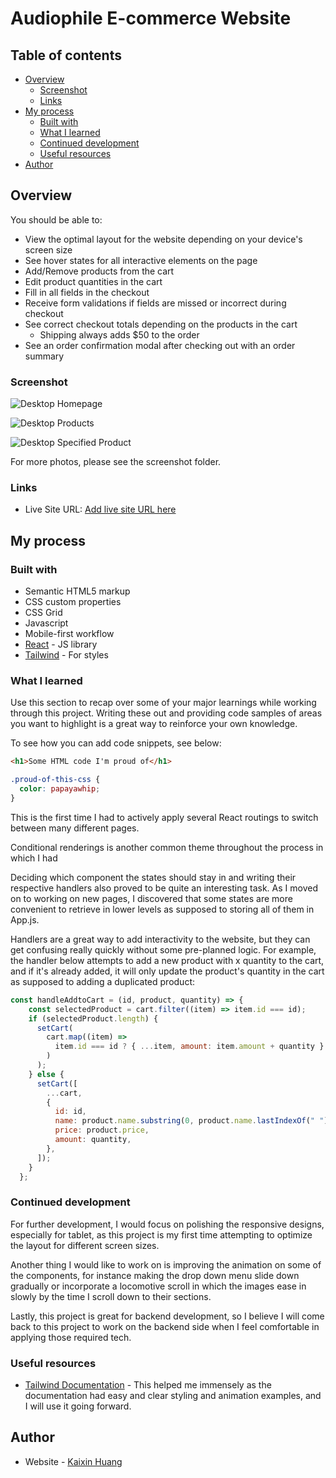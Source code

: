 # Audiophile E-commerce Website

## Table of contents

- [Overview](#overview)
  - [Screenshot](#screenshot)
  - [Links](#links)
- [My process](#my-process)
  - [Built with](#built-with)
  - [What I learned](#what-i-learned)
  - [Continued development](#continued-development)
  - [Useful resources](#useful-resources)
- [Author](#author)

## Overview

You should be able to:

- View the optimal layout for the website depending on your device's screen size
- See hover states for all interactive elements on the page
- Add/Remove products from the cart
- Edit product quantities in the cart
- Fill in all fields in the checkout
- Receive form validations if fields are missed or incorrect during checkout
- See correct checkout totals depending on the products in the cart
  - Shipping always adds $50 to the order
- See an order confirmation modal after checking out with an order summary


### Screenshot

![Desktop Homepage](screenshot/desktop-homepage.png)

![Desktop Products](screenshot/desktop-category.png)

![Desktop Specified Product](screenshot/desktop-specific-product.png)

For more photos, please see the screenshot folder.


### Links

- Live Site URL: [Add live site URL here](https://your-live-site-url.com)

## My process


### Built with

- Semantic HTML5 markup
- CSS custom properties
- CSS Grid
- Javascript
- Mobile-first workflow
- [React](https://reactjs.org/) - JS library
- [Tailwind](https://tailwindcss.com/) - For styles


### What I learned

Use this section to recap over some of your major learnings while working
through this project. Writing these out and providing code samples of areas you
want to highlight is a great way to reinforce your own knowledge.

To see how you can add code snippets, see below:

```html
<h1>Some HTML code I'm proud of</h1>
```

```css
.proud-of-this-css {
  color: papayawhip;
}
```


This is the first time I had to actively apply several React routings to switch between many different pages. 

Conditional renderings is another common theme throughout the process in which I had 


Deciding which component the states should stay in and writing their respective handlers 
also proved to be quite an interesting task. As I moved on to working on new pages, I discovered that 
some states are more convenient to retrieve in lower levels as supposed to storing all of them in App.js. 

Handlers are a great way to add interactivity to the website, but they can get confusing really quickly without 
some pre-planned logic. For example, the handler below attempts to add a new product with x quantity to the cart, 
and if it's already added, it will only update the product's quantity in the cart as supposed to adding a duplicated
product:
```js
const handleAddtoCart = (id, product, quantity) => {
    const selectedProduct = cart.filter((item) => item.id === id);
    if (selectedProduct.length) {
      setCart(
        cart.map((item) =>
          item.id === id ? { ...item, amount: item.amount + quantity } : item
        )
      );
    } else {
      setCart([
        ...cart,
        {
          id: id,
          name: product.name.substring(0, product.name.lastIndexOf(" ")),
          price: product.price,
          amount: quantity,
        },
      ]);
    }
  };
```


### Continued development

For further development, I would focus on polishing the responsive designs, especially for tablet, as
this project is my first time attempting to optimize the layout for different screen sizes.

Another thing I would like to work on is improving the animation on some of the components, 
for instance making the drop down menu slide down gradually or incorporate a locomotive scroll in which 
the images ease in slowly by the time I scroll down to their sections. 

Lastly, this project is great for backend development, so I believe I will come back to this project to
work on the backend side when I feel comfortable in applying those required tech.


### Useful resources

- [Tailwind Documentation](https://tailwindcss.com/docs) - This helped me
  immensely as the documentation had easy and clear styling and animation
  examples, and I will use it going forward.
  

## Author

- Website - [Kaixin Huang](https://www.your-site.com)
